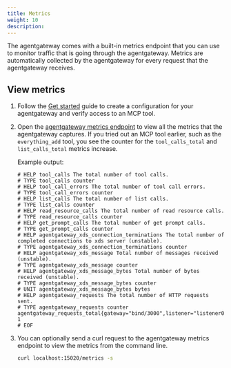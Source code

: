 ```yaml
---
title: Metrics
weight: 10
description: 
---
```


The agentgateway comes with a built-in metrics endpoint that you can use to monitor traffic that is going through the agentgateway. Metrics are automatically collected by the agentgateway for every request that the agentgateway receives. 

## View metrics

1. Follow the [Get started](/docs/quickstart) guide to create a configuration for your agentgateway and verify access to an MCP tool. 

2. Open the [agentgateway metrics endpoint](http://localhost:15020/metrics) to view all the metrics that the agentgateway captures. If you tried out an MCP tool earlier, such as the `everything_add` tool, you see the counter for the `tool_calls_total` and `list_calls_total` metrics increase. 
   
   Example output: 
   ```
   # HELP tool_calls The total number of tool calls.
   # TYPE tool_calls counter
   # HELP tool_call_errors The total number of tool call errors.
   # TYPE tool_call_errors counter
   # HELP list_calls The total number of list calls.
   # TYPE list_calls counter
   # HELP read_resource_calls The total number of read resource calls.
   # TYPE read_resource_calls counter
   # HELP get_prompt_calls The total number of get prompt calls.
   # TYPE get_prompt_calls counter
   # HELP agentgateway_xds_connection_terminations The total number of completed connections to xds server (unstable).
   # TYPE agentgateway_xds_connection_terminations counter
   # HELP agentgateway_xds_message Total number of messages received (unstable).
   # TYPE agentgateway_xds_message counter
   # HELP agentgateway_xds_message_bytes Total number of bytes received (unstable).
   # TYPE agentgateway_xds_message_bytes counter
   # UNIT agentgateway_xds_message_bytes bytes
   # HELP agentgateway_requests The total number of HTTP requests sent.
   # TYPE agentgateway_requests counter
   agentgateway_requests_total{gateway="bind/3000",listener="listener0",route="route0",route_rule="unknown",backend="unknown",method="OPTIONS",status="200"} 1
   # EOF
   ```

3. You can optionally send a curl request to the agentgateway metrics endpoint to view the metrics from the command line. 
   ```sh
   curl localhost:15020/metrics -s
   ```

<!-- TODO tags

## Add tags to metrics

You can optionally enrich the metrics that are captured by the agentgateway with tags. Tags are key-value pairs that can have the following format: 
* **Static key-value pair**, where the key and value do not change. For example, use `"custom-tag": "test"` to add this tag to all metrics that are captured by the agentgateway. 
* **Claim-based key-value pair**, where you map the value of a specific JWT claim to a key. For example, if the username is captured in a `sub` claim in your JWT, you can map that username to a `user` tag by using the following syntax `"user": "@sub"`. 

1. Download a sample, local JWT public key file. You use this file to validate JWTs later. 
   ```sh
   curl -o pub-key https://raw.githubusercontent.com/agentgateway/agentgateway/refs/heads/main/manifests/jwt/pub-key
   ```

2. Create a configuration file for your agentgateway. In this example, you configure the following elements: 
   * **Listener**: An HTTP listener that listens for incoming traffic on port 3000. The listener requires a JWT to be present in an `Authorization` header. You use the local JWT public key file to validate the JWT. Only JWTs that include the `sub: me` claim can authenticate with the agentgateway successfully. If the request has a JWT that does not include this claim, the request is denied.
   * **Metrics**: The agentgateway metrics endpoint is configured to inject the `custom-tag: test` tag and to extract the `sub` claim from the JWT token and map it to the `user` tag. 
   * **Target**: The agentgateway targets a sample, open source MCP test server, `server-everything`. 
   ```json
   cat <<EOF > ./config.json
   {
     "binds": [
       {
         "port": 3000,
         "listeners": [
           {
             "name": "sse",
             "protocol": "HTTP",
             "hostname": null,
             "routes": [
               {
                 "name": null,
                 "ruleName": null,
                 "hostnames": [],
                 "matches": [
                   {
                     "path": {
                       "pathPrefix": "/"
                     }
                   }
                 ],
                 "policies": null,
                 "backends": [
                   {
                     "mcp": {
                       "targets": [
                         {
                           "name": "everything",
                           "stdio": {
                             "cmd": "npx",
                             "args": [
                               "@modelcontextprotocol/server-everything"
                             ]
                           }
                         }
                       ]
                     }
                   }
                 ]
               }
             ],
             "tls": null
           }
         ]
       }
     ],
     "metrics": {
       "tags": {
         "user": "@sub",
         "custom-tag": "test"
       }
     }
   }
   EOF
   ```

3. Run the agentgateway. 
   ```sh
   agentgateway -f config.json
   ```

4. Open the [agentgateway UI](http://localhost:15000/ui/) to view your configuration.

5. Connect to the MCP server with the agentgateway UI playground. 
      1. In your `config.yaml` file, add the following CORS policy to allow requests from the agentgateway UI playground. The config automatically reloads when you save the file.
      
      ```yaml
      binds:
      - post: 3000
        listeners:
        - routes:
          - policies:
              cors:
                allowOrigins:
                  - "*"
                allowHeaders:
                  - "*"
      ...
      ```
   1. Go to the agentgateway UI [**Playground**](http://localhost:15000/ui/playground/).
   2. In the **Testing** card > **Connection** details > **Bearer Token** field, enter the following JWT token. The JWT token includes the `sub: me` claim that is allowed access to the `everything_echo` tool. 
      ```sh
      eyJhbGciOiJFUzI1NiIsImtpZCI6IlhoTzA2eDhKaldIMXd3a1dreWVFVXhzb29HRVdvRWRpZEVwd3lkX2htdUkiLCJ0eXAiOiJKV1QifQ.eyJhdWQiOiJtZS5jb20iLCJleHAiOjE5MDA2NTAyOTQsImlhdCI6MTc0Mjg2OTUxNywiaXNzIjoibWUiLCJqdGkiOiI3MDViYjM4MTNjN2Q3NDhlYjAyNzc5MjViZGExMjJhZmY5ZDBmYzE1MDNiOGY3YzFmY2I1NDc3MmRiZThkM2ZhIiwibmJmIjoxNzQyODY5NTE3LCJzdWIiOiJtZSJ9.cLeIaiWWMNuNlY92RiCV3k7mScNEvcVCY0WbfNWIvRFMOn_I3v-oqFhRDKapooJZLWeiNldOb8-PL4DIrBqmIQ
      ```
   3. Click **Connect**. The agentgateway UI connects to the target that you configured and retrieves the tools that are exposed on the target. 
   4. Verify that you see a list of **Available Tools**.  
   
      {{< reuse-image src="img/agentgateway-ui-tools-jwt.png" >}}

6. Select the `everything_echo` tool, enter any string in the **message** field, such as `hello world`, and click **Run Tool**. Verify that access to the tool is granted and that you see your message echoed. 
   {{< reuse-image src="img/agentgateway-ui-tool-echo-hello.png" >}}

7. Send a request to the agentgateway metrics endpoint to grab the `tool_calls_total` metric. Verify that you see the `custom-tag=test` and the `user=me` tags. 
   ```sh
   curl http://localhost:15020/metrics -s | grep tool_calls_total
   ```
   
   Example output: 
   ```
   tool_calls_total{server="everything",name="echo",custom-tag="test",user="me"} 1
   ```

-->
